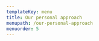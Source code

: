 ```yaml
---
templateKey: menu
title: Our personal approach
menupath: /our-personal-approach
menuorder: 5
---
```


